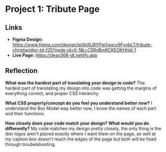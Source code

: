 # Project 1: Tribute Page

## Links
- **Figma Design:** https://www.figma.com/design/tp0kWJ8YPw0gqcv9FynbLT/tribute-christiandior-td-f25?node-id=0-1&t=C5RnBmKCKEOKHhld-1
- **Live Page:** https://desn368-dt.netlify.app

## Reflection

**What was the hardest part of translating your design to code?**
The hardest part of translating my design into code was getting the margins of everything correct, and proper CSS hierarchy. 

**What CSS property/concept do you feel you understand better now?**
I understand the Box Model way better now, I know the names of each part and their functions. 

**How closely does your code match your design? What would you do differently?**
My code matches my design pretty closely, the only thing is the dior logos aren't placed exactly where I want them on the page, as well at my caption box doesn't reach the edges of the page but both will be fixed through troubelshooting. 
